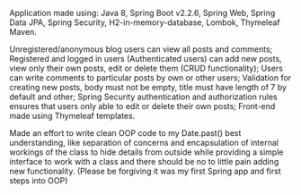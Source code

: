 Application made using:
Java 8,
Spring Boot v2.2.6,
Spring Web,
Spring Data JPA,
Spring Security,
H2-in-memory-database,
Lombok,
Thymeleaf
Maven.

Unregistered/anonymous blog users can view all posts and comments;
Registered and logged in users (Authenticated users) can add new posts, view only their own posts, edit or delete them (CRUD functionality);
Users can write comments to particular posts by own or other users;
Validation for creating new posts, body must not be empty, title must have length of 7 by default and other;
Spring Security authentication and authorization rules ensures that users only able to edit or delete their own posts;
Front-end made using Thymeleaf templates.

Made an effort to write clean OOP code to my Date.past() best understanding, like separation of concerns and encapsulation of internal workings of the class to hide details from outside while providing a simple interface to work with a class and there should be no to little pain adding new functionality.
(Please be forgiving it was my first Spring app and first steps into OOP)
